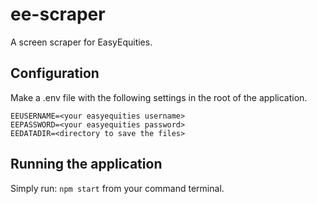 # ee-scraper
A screen scraper for EasyEquities.

## Configuration
Make a .env file with the following settings in the root of the application.
```
EEUSERNAME=<your easyequities username>
EEPASSWORD=<your easyequities password>
EEDATADIR=<directory to save the files>
```

## Running the application
Simply run: `npm start` from your command terminal.
